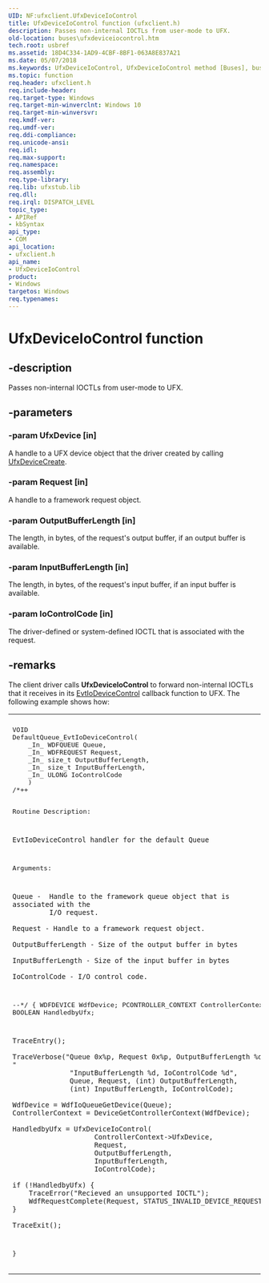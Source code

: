 ```yaml
---
UID: NF:ufxclient.UfxDeviceIoControl
title: UfxDeviceIoControl function (ufxclient.h)
description: Passes non-internal IOCTLs from user-mode to UFX.
old-location: buses\ufxdeviceiocontrol.htm
tech.root: usbref
ms.assetid: 18D4C334-1AD9-4CBF-8BF1-063A8E837A21
ms.date: 05/07/2018
ms.keywords: UfxDeviceIoControl, UfxDeviceIoControl method [Buses], buses.ufxdeviceiocontrol, ufxclient/UfxDeviceIoControl
ms.topic: function
req.header: ufxclient.h
req.include-header: 
req.target-type: Windows
req.target-min-winverclnt: Windows 10
req.target-min-winversvr: 
req.kmdf-ver: 
req.umdf-ver: 
req.ddi-compliance: 
req.unicode-ansi: 
req.idl: 
req.max-support: 
req.namespace: 
req.assembly: 
req.type-library: 
req.lib: ufxstub.lib
req.dll: 
req.irql: DISPATCH_LEVEL
topic_type:
- APIRef
- kbSyntax
api_type:
- COM
api_location:
- ufxclient.h
api_name:
- UfxDeviceIoControl
product:
- Windows
targetos: Windows
req.typenames: 
---
```


# UfxDeviceIoControl function


## -description


Passes non-internal IOCTLs from user-mode to UFX.


## -parameters




### -param UfxDevice [in]

A handle to a UFX device object that the driver created by calling <a href="https://docs.microsoft.com/windows-hardware/drivers/ddi/content/ufxclient/nf-ufxclient-ufxdevicecreate">UfxDeviceCreate</a>.


### -param Request [in]

A handle to a framework request object.


### -param OutputBufferLength [in]

The length, in bytes, of the request's output buffer, if an output buffer is available.


### -param InputBufferLength [in]

The length, in bytes, of the request's input buffer, if an input buffer is available.


### -param IoControlCode [in]

The driver-defined or system-defined IOCTL that is associated with the request.


## -remarks



The client driver calls <b>UfxDeviceIoControl</b> to forward non-internal IOCTLs that it receives in its <a href="https://docs.microsoft.com/windows-hardware/drivers/ddi/content/wdfio/nc-wdfio-evt_wdf_io_queue_io_device_control">EvtIoDeviceControl</a> callback function to UFX.  The following example shows how:

<div class="code"><span codelanguage=""><table>
<tr>
<th></th>
</tr>
<tr>
<td>
<pre>VOID
DefaultQueue_EvtIoDeviceControl(
    _In_ WDFQUEUE Queue,
    _In_ WDFREQUEST Request,
    _In_ size_t OutputBufferLength,
    _In_ size_t InputBufferLength,
    _In_ ULONG IoControlCode
    )
/*++

Routine Description:

    EvtIoDeviceControl handler for the default Queue

Arguments:

    Queue -  Handle to the framework queue object that is associated with the
             I/O request.

    Request - Handle to a framework request object.

    OutputBufferLength - Size of the output buffer in bytes

    InputBufferLength - Size of the input buffer in bytes

    IoControlCode - I/O control code.

--*/
{
    WDFDEVICE WdfDevice;
    PCONTROLLER_CONTEXT ControllerContext;
    BOOLEAN HandledbyUfx;   

    TraceEntry();

    TraceVerbose("Queue 0x%p, Request 0x%p, OutputBufferLength %d, "
                  "InputBufferLength %d, IoControlCode %d",
                  Queue, Request, (int) OutputBufferLength, 
                  (int) InputBufferLength, IoControlCode);
    
    WdfDevice = WdfIoQueueGetDevice(Queue);
    ControllerContext = DeviceGetControllerContext(WdfDevice);

    HandledbyUfx = UfxDeviceIoControl(
                        ControllerContext->UfxDevice,
                        Request,
                        OutputBufferLength,
                        InputBufferLength,
                        IoControlCode);

    if (!HandledbyUfx) {
        TraceError("Recieved an unsupported IOCTL");
        WdfRequestComplete(Request, STATUS_INVALID_DEVICE_REQUEST);
    }

    TraceExit();
}</pre>
</td>
</tr>
</table></span></div>


